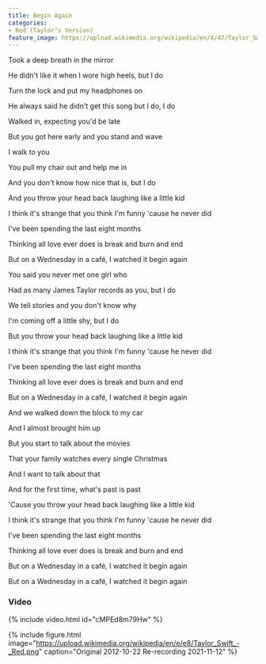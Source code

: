 ```yaml
---
title: Begin Again
categories:
- Red (Taylor’s Version)
feature_image: https://upload.wikimedia.org/wikipedia/en/4/47/Taylor_Swift_-_Red_%28Taylor%27s_Version%29.png
--- 
```

Took a deep breath in the mirror

He didn't like it when I wore high heels, but I do

Turn the lock and put my headphones on

He always said he didn't get this song but I do, I do

Walked in, expecting you'd be late

But you got here early and you stand and wave

I walk to you

You pull my chair out and help me in

And you don't know how nice that is, but I do

And you throw your head back laughing like a little kid

I think it's strange that you think I'm funny 'cause he never did

I've been spending the last eight months

Thinking all love ever does is break and burn and end

But on a Wednesday in a café, I watched it begin again

You said you never met one girl who

Had as many James Taylor records as you, but I do

We tell stories and you don't know why

I'm coming off a little shy, but I do

But you throw your head back laughing like a little kid

I think it's strange that you think I'm funny 'cause he never did

I've been spending the last eight months

Thinking all love ever does is break and burn and end

But on a Wednesday in a café, I watched it begin again

And we walked down the block to my car

And I almost brought him up

But you start to talk about the movies

That your family watches every single Christmas

And I want to talk about that

And for the first time, what's past is past

'Cause you throw your head back laughing like a little kid

I think it's strange that you think I'm funny 'cause he never did

I've been spending the last eight months

Thinking all love ever does is break and burn and end

But on a Wednesday in a café, I watched it begin again

But on a Wednesday in a café, I watched it begin again
### Video

{% include video.html id="cMPEd8m79Hw" %}




 {% include figure.html image="https://upload.wikimedia.org/wikipedia/en/e/e8/Taylor_Swift_-_Red.png" caption="Original 2012-10-22 Re-recording 2021-11-12" %}